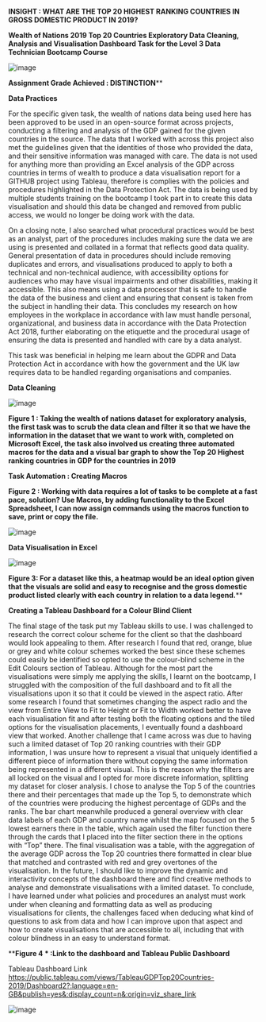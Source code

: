 **INSIGHT : WHAT ARE THE TOP 20 HIGHEST RANKING COUNTRIES IN GROSS DOMESTIC PRODUCT IN 2019?**

**Wealth of Nations 2019 Top 20 Countries Exploratory Data Cleaning, Analysis and Visualisation Dashboard Task for the Level 3 Data Technician Bootcamp Course**

![image](https://github.com/insights000/Data-Visualisation-Excel-and-Tableau/assets/150028138/5296974e-f9c6-4770-bd20-2b1c672c4ac2)

**Assignment Grade Achieved :  DISTINCTION****

**Data Practices**

For the specific given task, the wealth of nations data being used here has been approved to be used in an open-source format across projects, conducting a filtering and analysis of the GDP gained for the given countries in the source. The data that I worked with across this project also met the guidelines given that the identities of those who provided the data, and their sensitive information was managed with care. The data is not used for anything more than providing an Excel analysis of the GDP across countries in terms of wealth to produce a data visualisation report for a GITHUB project using Tableau, therefore is complies with the policies and procedures highlighted in the Data Protection Act. The data is being used by multiple students training on the bootcamp I took part in to create this data visualisation and should this data be changed and removed from public access, we would no longer be doing work with the data.

On a closing note, I also searched what procedural practices would be best as an analyst, part of the procedures includes making sure the data we are using is presented and collated in a format that reflects good data quality. General presentation of data in procedures should include removing duplicates and errors, and visualisations produced to apply to both a technical and non-technical audience, with accessibility options for audiences who may have visual impairments and other disabilities, making it accessible. This also means using a data processor that is safe to handle the data of the business and client and ensuring that consent is taken from the subject in handling their data. This concludes my research on how employees in the workplace in accordance with law must handle personal, organizational, and business data in accordance with the Data Protection Act 2018, further elaborating on the etiquette and the procedural usage of ensuring the data is presented and handled with care by a data analyst.

                                                                                                                  
This task was beneficial in helping me learn about the GDPR and Data Protection Act in accordance with how the government and the UK law requires data to be handled regarding organisations and companies. 



**Data Cleaning**

![image](https://github.com/insights000/Data-Visualisation-Excel-and-Tableau/assets/150028138/e031e4f7-c3dd-4221-914e-9f65d4b80d69)


**Figure 1 : Taking the wealth of nations dataset for exploratory analysis, the first task was to scrub the data clean and filter it so that we have the information in the dataset that we want to work with, completed on Microsoft Excel, the task also involved us creating three automated macros for the data and a visual bar graph to show the Top 20 Highest ranking countries in GDP for the countries in 2019**


**Task Automation : Creating Macros**

**Figure 2 : Working with data requires a lot of tasks to be complete at a fast pace, solution? Use Macros, by adding functionality to the Excel Spreadsheet, I can now assign commands using the macros function to save, print or copy the file.**

![image](https://github.com/insights000/Data-Visualisation-Excel-and-Tableau/assets/150028138/88dc21f0-95c5-4f99-b26e-8a1eb1c51cde)



**Data Visualisation in Excel**


![image](https://github.com/insights000/Data-Visualisation-Excel-and-Tableau/assets/150028138/193f5eea-cdd5-4c13-9092-04e8a734426d)


****Figure 3**: For a dataset like this, a heatmap would be an ideal option given that the visuals are solid and easy to recognise and the gross domestic product listed clearly with each country in relation to a data legend.****


**Creating a Tableau Dashboard for a Colour Blind Client**

The final stage of the task put my Tableau skills to use. I was challenged to research the correct colour scheme for the client so that the dashboard would look appealing to them. After research I found that red, orange, blue or grey and white colour schemes worked the best since these schemes could easily be identified so opted to use the colour-blind scheme in the Edit Colours section of Tableau. Although for the most part the visualisations were simply me applying the skills, I learnt on the bootcamp, I struggled with the composition of the full dashboard and to fit all the visualisations upon it so that it could be viewed in the aspect ratio. After some research I found that sometimes changing the aspect radio and the view from Entire View to Fit to Height or Fit to Width worked better to have each visualisation fit and after testing both the floating options and the tiled options for the visualisation placements, I eventually found a dashboard view that worked. Another challenge that I came across was due to having such a limited dataset of Top 20 ranking countries with their GDP information, I was unsure how to represent a visual that uniquely identified a different piece of information there without copying the same information being represented in a different visual. 
This is the reason why the filters are all locked on the visual and I opted for more discrete information, splitting my dataset for closer analysis. I chose to analyse the Top 5 of the countries there and their percentages that made up the Top 5, to demonstrate which of the countries were producing the highest percentage of GDPs and the ranks. The bar chart meanwhile produced a general overview with clear data labels of each GDP and country name whilst the map focused on the 5 lowest earners there in the table, which again used the filter function there through the cards that I placed into the filter section there in the options with “Top” there. The final visualisation was a table, with the aggregation of the average GDP across the Top 20 countries there formatted in clear blue that matched and contrasted with red and grey overtones of the visualisation. In the future, I should like to improve the dynamic and interactivity concepts of the dashboard there and find creative methods to analyse and demonstrate visualisations with a limited dataset.
To conclude, I have learned under what policies and procedures an analyst must work under when cleaning and formatting data as well as producing visualisations for clients, the challenges faced when deducing what kind of questions to ask from data and how I can improve upon that aspect and how to create visualisations that are accessible to all, including that with colour blindness in an easy to understand format.

****Figure 4 * :Link to the dashboard and Tableau Public Dashboard**

Tableau Dashboard Link
https://public.tableau.com/views/TableauGDPTop20Countries-2019/Dashboard2?:language=en-GB&publish=yes&:display_count=n&:origin=viz_share_link

![image](https://github.com/insights000/Data-Visualisation-Excel-and-Tableau/assets/150028138/17f4a483-0650-4b91-9411-b4f8e95aea19)



